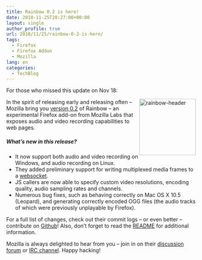 ```yaml
---
title: Rainbow 0.2 is here!
date: 2010-11-25T20:27:00+00:00
layout: single
author_profile: true
url: 2010/11/25/rainbow-0-2-is-here/
tags:
  - Firefox
  - Firefox Addon
  - Mozilla
lang: en
categories: 
  - TechBlog
---
```

For those who missed this update on Nov 18:

[<img title="rainbow-header" border="0" alt="rainbow-header" align="right" src="http://lh6.ggpht.com/_vaUVXcmC3OI/TO6_wClnWtI/AAAAAAAADOc/-gxKZLT9WI0/rainbow-header_thumb%5B1%5D.png?imgmax=800" width="150" height="150" />](http://lh6.ggpht.com/_vaUVXcmC3OI/TO6_uhc56xI/AAAAAAAADOY/nqsDsOX3tQ0/s1600-h/rainbow-header%5B3%5D.png)In the spirit of releasing early and releasing often – Mozilla bring you [version 0.2](https://addons.mozilla.org/en-US/firefox/addon/247491/) of Rainbow – an experimental Firefox add-on from Mozilla Labs that exposes audio and video recording capabilities to web pages.

##### What’s new in this release?

  * It now support both audio and video recording on Windows, and audio recording on Linux. 
  * They added preliminary support for writing multiplexed media frames to a [websocket](http://dev.w3.org/html5/websockets/). 
  * JS callers are now able to specify custom video resolutions, encoding quality, audio sampling rates and channels. 
  * Numerous bug fixes, such as behaving correctly on Mac OS X 10.5 (Leopard), and generating correctly encoded OGG files (the audio tracks of which were previously unplayable by Firefox).

For a full list of changes, check out their commit logs – or even better – contribute on [Github](https://github.com/mozilla/rainbow)! Also, don’t forget to read the [README](https://github.com/mozilla/rainbow/blob/master/README) for additional information.

Mozilla is always delighted to hear from you – join in on their [discussion forum](https://groups.google.com/group/mozilla-labs) or [IRC channel](http://www.google.com/reader/view/). Happy hacking!